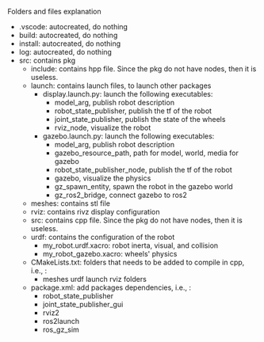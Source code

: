 Folders and files explanation
- .vscode:  autocreated, do nothing
- build:    autocreated, do nothing
- install:  autocreated, do nothing
- log:      autocreated, do nothing
- src:      contains pkg
    - include:  contains hpp file. Since the pkg do not have nodes, then it is useless. 
    - launch:   contains launch files, to launch other packages
        - display.launch.py:    launch the following executables: 
            - model_arg,                publish robot description
            - robot_state_publisher,    publish the tf of the robot
            - joint_state_publisher,    publish the state of the wheels
            - rviz_node,                visualize the robot                  
        - gazebo.launch.py:     launch the following executables: 
            - model_arg,                    publish robot description
            - gazebo_resource_path,         path for model, world, media for gazebo  
            - robot_state_publisher_node,   publish the tf of the robot
            - gazebo,                       visualize the physics
            - gz_spawn_entity,              spawn the robot in the gazebo world
            - gz_ros2_bridge,               connect gazebo to ros2
    - meshes:   contains stl file
    - rviz:     contains rivz display configuration
    - src:      contains cpp file. Since the pkg do not have nodes, then it is useless. 
    - urdf:     contains the configuration of the robot 
        - my_robot.urdf.xacro:      robot inerta, visual, and collision
        - my_robot_gazebo.xacro:    wheels' physics
    - CMakeLists.txt:   folders that needs to be added to compile in cpp, i.e., :
        - meshes urdf launch rviz folders
    - package.xml:      add packages dependencies, i.e., :
        - robot_state_publisher
        - joint_state_publisher_gui
        - rviz2
        - ros2launch
        - ros_gz_sim
 
  